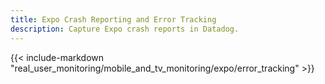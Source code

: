 ```yaml
---
title: Expo Crash Reporting and Error Tracking
description: Capture Expo crash reports in Datadog.
---
```

{{< include-markdown "real_user_monitoring/mobile_and_tv_monitoring/expo/error_tracking" >}}